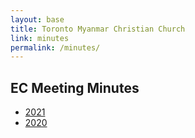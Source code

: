 ```yaml
---
layout: base
title: Toronto Myanmar Christian Church
link: minutes
permalink: /minutes/
---
```


## EC Meeting Minutes

- [2021](/static/docs/minutes/2021_TMCC_EC_Meeting_Minutes.pdf)
- [2020](/static/docs/minutes/2020_TMCC_EC_Meeting_Minutes.pdf)